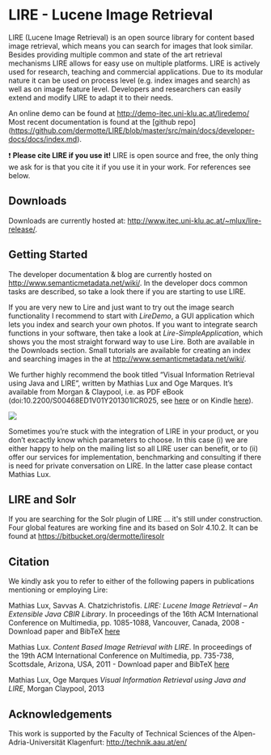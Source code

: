 # LIRE - Lucene Image Retrieval
LIRE (Lucene Image Retrieval) is an open source library for content based image retrieval, which means you can search for images that look similar. Besides providing multiple common and state of the art retrieval mechanisms LIRE allows for easy use on multiple platforms. LIRE is actively used for research, teaching and commercial applications. Due to its modular nature it can be used on process level (e.g. index images and search) as well as on image feature level. Developers and researchers can easily extend and modify LIRE to adapt it to their needs.

An online demo can be found at http://demo-itec.uni-klu.ac.at/liredemo/
Most recent documentation is found at the [github repo] (https://github.com/dermotte/LIRE/blob/master/src/main/docs/developer-docs/docs/index.md).

❗ **Please cite LIRE if you use it!** LIRE is open source and free, the only thing we ask for is that you cite it if you use it in your work. For references see below.

## Downloads ##
Downloads are currently hosted at: http://www.itec.uni-klu.ac.at/~mlux/lire-release/.

## Getting Started ##
The developer documentation & blog are currently hosted on http://www.semanticmetadata.net/wiki/. In the developer docs common tasks are described, so take a look there if you are starting to use LIRE.

If you are very new to Lire and just want to try out the image search functionality I recommend to start with _LireDemo_, a GUI application which lets you index and search your own photos. If you want to integrate search functions in your software, then take a look at _Lire-SimpleApplication_, which shows you the most straight forward way to use Lire. Both are available in the Downloads section. Small tutorials are available for creating an index and searching images in the at http://www.semanticmetadata.net/wiki/.

We further highly recommend the book titled “Visual Information Retrieval using Java and LIRE”, written by Mathias Lux and Oge Marques. It’s available from Morgan & Claypool, i.e. as PDF eBook (doi:10.2200/S00468ED1V01Y201301ICR025, see [here](http://www.morganclaypool.com/doi/abs/10.2200/S00468ED1V01Y201301ICR025) or on Kindle [here](http://www.amazon.com/Visual-Information-Retrieval-using-ebook/dp/B00CDGMPR0/ref=sr_1_1_bnp_1_kin?ie=UTF8&qid=1366296089&sr=8-1&keywords=java+lux+marques)).

[![](http://ecx.images-amazon.com/images/I/41Rot9eQLKL._SS400_.jpg)](http://www.amazon.com/Visual-Information-Retrieval-using-ebook/dp/B00CDGMPR0/ref=sr_1_1_bnp_1_kin?ie=UTF8&qid=1366296089&sr=8-1&keywords=java+lux+marques)

Sometimes you’re stuck with the integration of LIRE in your product, or you don’t excactly know which parameters to choose. In this case (i) we are either happy to help on the mailing list so all LIRE user can benefit, or to (ii) offer our services for implementation, benchmarking and consulting if there is need for private conversation on LIRE. In the latter case please contact Mathias Lux.

## LIRE and Solr ##
If you are searching for the Solr plugin of LIRE ... it's still under construction. Four global features are working fine and its based on Solr 4.10.2. It can be found at https://bitbucket.org/dermotte/liresolr

## Citation ##

We kindly ask you to refer to either of the following papers in publications mentioning or employing Lire:

Mathias Lux, Savvas A. Chatzichristofis. _LIRE: Lucene Image Retrieval – An Extensible Java CBIR Library_. In proceedings of the 16th ACM International Conference on Multimedia, pp. 1085-1088, Vancouver, Canada, 2008 - Download paper and BibTeX [here](http://dl.acm.org/citation.cfm?id=1459577)

Mathias Lux. _Content Based Image Retrieval with LIRE_. In proceedings of the 19th ACM International Conference on Multimedia, pp. 735-738, Scottsdale, Arizona, USA, 2011 - Download paper and BibTeX [here](http://dl.acm.org/citation.cfm?id=2072432)

Mathias Lux,  Oge Marques _Visual Information Retrieval using Java and LIRE_, Morgan Claypool, 2013

## Acknowledgements ##

This work is supported by the Faculty of Technical Sciences of the Alpen-Adria-Universität Klagenfurt: http://technik.aau.at/en/
